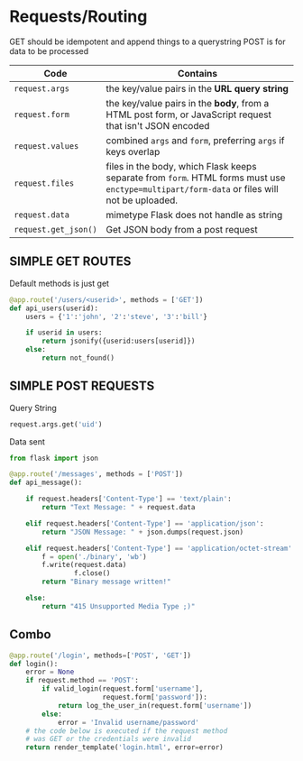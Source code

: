 # Requests/Routing

GET should be idempotent and append things to a querystring
POST is for data to be processed

| Code                 | Contains                                                     |
| -------------------- | ------------------------------------------------------------ |
| `request.args`       | the key/value pairs in the **URL query string**              |
| `request.form`       | the key/value pairs in the **body**, from a HTML post form, or JavaScript request that isn't JSON encoded |
| `request.values`     | combined `args` and `form`, preferring `args` if keys overlap |
| `request.files`      | files in the body, which Flask keeps separate from `form`. HTML forms must use `enctype=multipart/form-data` or files will not be uploaded. |
| `request.data`       | mimetype Flask does not handle as string                     |
| `request.get_json()` | Get JSON body from a post request                            |

## SIMPLE GET ROUTES

Default methods is just get

```python
@app.route('/users/<userid>', methods = ['GET'])
def api_users(userid):
    users = {'1':'john', '2':'steve', '3':'bill'}

    if userid in users:
        return jsonify({userid:users[userid]})
    else:
        return not_found()
```

## SIMPLE POST REQUESTS

Query String

```python
request.args.get('uid')
```

Data sent

```python
from flask import json

@app.route('/messages', methods = ['POST'])
def api_message():

    if request.headers['Content-Type'] == 'text/plain':
        return "Text Message: " + request.data

    elif request.headers['Content-Type'] == 'application/json':
        return "JSON Message: " + json.dumps(request.json)

    elif request.headers['Content-Type'] == 'application/octet-stream':
        f = open('./binary', 'wb')
        f.write(request.data)
                f.close()
        return "Binary message written!"

    else:
        return "415 Unsupported Media Type ;)" 
```

## Combo

```python
@app.route('/login', methods=['POST', 'GET'])
def login():
    error = None
    if request.method == 'POST':
        if valid_login(request.form['username'],
                       request.form['password']):
            return log_the_user_in(request.form['username'])
        else:
            error = 'Invalid username/password'
    # the code below is executed if the request method
    # was GET or the credentials were invalid
    return render_template('login.html', error=error)
```

